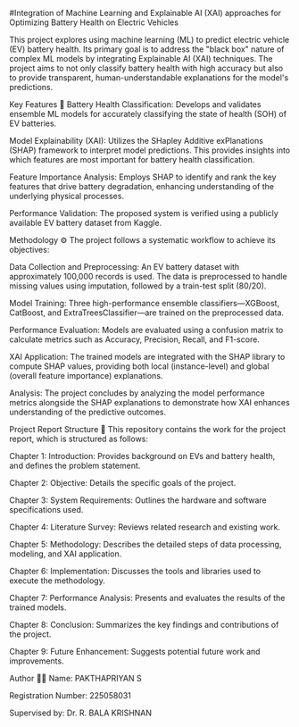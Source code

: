 #Integration of Machine Learning and Explainable AI (XAI) approaches for Optimizing Battery Health on Electric Vehicles


This project explores using machine learning (ML) to predict electric vehicle (EV) battery health. Its primary goal is to address the "black box" nature of complex ML models by integrating Explainable AI (XAI) techniques. The project aims to not only classify battery health with high accuracy but also to provide transparent, human-understandable explanations for the model's predictions.

Key Features 🧠
Battery Health Classification: Develops and validates ensemble ML models for accurately classifying the state of health (SOH) of EV batteries.

Model Explainability (XAI): Utilizes the SHapley Additive exPlanations (SHAP) framework to interpret model predictions. This provides insights into which features are most important for battery health classification.

Feature Importance Analysis: Employs SHAP to identify and rank the key features that drive battery degradation, enhancing understanding of the underlying physical processes.

Performance Validation: The proposed system is verified using a publicly available EV battery dataset from Kaggle.

Methodology ⚙️
The project follows a systematic workflow to achieve its objectives:

Data Collection and Preprocessing: An EV battery dataset with approximately 100,000 records is used. The data is preprocessed to handle missing values using imputation, followed by a train-test split (80/20).

Model Training: Three high-performance ensemble classifiers—XGBoost, CatBoost, and ExtraTreesClassifier—are trained on the preprocessed data.

Performance Evaluation: Models are evaluated using a confusion matrix to calculate metrics such as Accuracy, Precision, Recall, and F1-score.

XAI Application: The trained models are integrated with the SHAP library to compute SHAP values, providing both local (instance-level) and global (overall feature importance) explanations.

Analysis: The project concludes by analyzing the model performance metrics alongside the SHAP explanations to demonstrate how XAI enhances understanding of the predictive outcomes.

Project Report Structure 📄
This repository contains the work for the project report, which is structured as follows:

Chapter 1: Introduction: Provides background on EVs and battery health, and defines the problem statement.

Chapter 2: Objective: Details the specific goals of the project.

Chapter 3: System Requirements: Outlines the hardware and software specifications used.

Chapter 4: Literature Survey: Reviews related research and existing work.

Chapter 5: Methodology: Describes the detailed steps of data processing, modeling, and XAI application.

Chapter 6: Implementation: Discusses the tools and libraries used to execute the methodology.

Chapter 7: Performance Analysis: Presents and evaluates the results of the trained models.

Chapter 8: Conclusion: Summarizes the key findings and contributions of the project.

Chapter 9: Future Enhancement: Suggests potential future work and improvements.

Author 🧑‍🎓
Name: PAKTHAPRIYAN S

Registration Number: 225058031

Supervised by: Dr. R. BALA KRISHNAN
